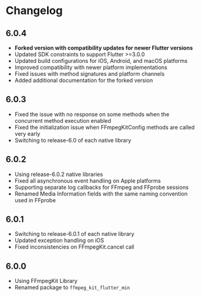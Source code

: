# Changelog

## 6.0.4

- **Forked version with compatibility updates for newer Flutter versions**
- Updated SDK constraints to support Flutter >=3.0.0
- Updated build configurations for iOS, Android, and macOS platforms
- Improved compatibility with newer platform implementations
- Fixed issues with method signatures and platform channels
- Added additional documentation for the forked version

## 6.0.3

- Fixed the issue with no response on some methods when the concurrent method execution enabled 
- Fixed the initialization issue when FFmpegKitConfig methods are called very early
- Switching to release-6.0 of each native library

## 6.0.2

- Using release-6.0.2 native libraries
- Fixed all asynchronous event handling on Apple platforms
- Supporting separate log callbacks for FFmpeg and FFprobe sessions
- Renamed Media Information fields with the same naming convention used in FFprobe

## 6.0.1

- Switching to release-6.0.1 of each native library
- Updated exception handling on iOS
- Fixed inconsistencies on FFmpegKit.cancel call

## 6.0.0

- Using FFmpegKit Library
- Renamed package to `ffmpeg_kit_flutter_min`
